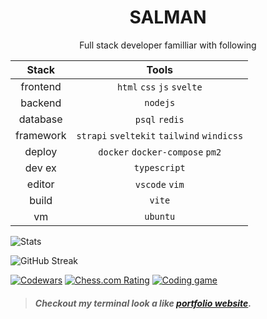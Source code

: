 # <center>SALMAN</center>

<center>
  Full stack developer familliar with following
</center>

<center>

  |   Stack   |                   Tools                    |
  | :-------: | :----------------------------------------: |
  | frontend  |         `html` `css` `js` `svelte`         |
  |  backend  |                  `nodejs`                  |
  | database  |               `psql` `redis`               |
  | framework | `strapi` `sveltekit` `tailwind` `windicss` |
  |  deploy   |      `docker` `docker-compose` `pm2`       |
  |  dev ex   |                `typescript`                |
  |  editor   |               `vscode` `vim`               |
  |   build   |                   `vite`                   |
  |    vm     |                  `ubuntu`                  |
</center>


![Stats](http://github-profile-summary-cards.vercel.app/api/cards/profile-details?username=salman2301&theme=github_dark)

![GitHub Streak](https://streak-stats.demolab.com/?user=salman2301&theme=dark)

[![Codewars](https://img.shields.io/badge/dynamic/json?url=https://www.codewars.com/api/v1/users/salman2301&label=codewars&query=$.honor&color=B1361E&suffix=%20Honor)](https://www.codewars.com/users/salman2301)
[![Chess.com Rating](https://img.shields.io/badge/dynamic/json?url=https://www.chess.com/callback/user/popup/thegamerx23&label=chess.com&query=$.bestRating&color=97bc4b&suffix=%20rating)](https://www.chess.com/member/thegamerx23)
[![Coding game](https://img.shields.io/badge/codingame-level%209-f2bb13)](https://www.codingame.com/profile/54e05ce96ccf32303fa020721b20f2419899473)

> ##### Checkout my terminal look a like [portfolio website][website].

<!-- links -->
[website]: https://salman2301.github.io/


